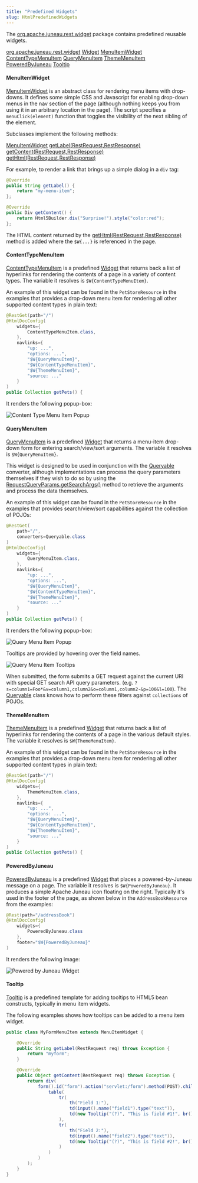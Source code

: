 ```yaml
---
title: "Predefined Widgets"
slug: HtmlPredefinedWidgets
---
```


The <a href="/site/apidocs/org/apache/juneau/rest/widget/package-summary.html" target="_blank">org.apache.juneau.rest.widget</a> package contains predefined reusable widgets.

<tree>
<node-0><java-package><a href="/site/apidocs/org/apache/juneau/rest/widget/package-summary.html" target="_blank">org.apache.juneau.rest.widget</a></java-package></node-0>
<node-1><javac-class><a href="/site/apidocs/org/apache/juneau/rest/widget/Widget.html" target="_blank">Widget</a></javac-class> <javac-class><a href="/site/apidocs/org/apache/juneau/rest/widget/MenuItemWidget.html" target="_blank">MenuItemWidget</a></javac-class> <javac-class><a href="/site/apidocs/org/apache/juneau/rest/widget/ContentTypeMenuItem.html" target="_blank">ContentTypeMenuItem</a></javac-class> <javac-class><a href="/site/apidocs/org/apache/juneau/rest/widget/QueryMenuItem.html" target="_blank">QueryMenuItem</a></javac-class> <javac-class><a href="/site/apidocs/org/apache/juneau/rest/widget/ThemeMenuItem.html" target="_blank">ThemeMenuItem</a></javac-class> <javac-class><a href="/site/apidocs/org/apache/juneau/rest/widget/PoweredByJuneau.html" target="_blank">PoweredByJuneau</a></javac-class> <javac-class><a href="/site/apidocs/org/apache/juneau/rest/widget/Tooltip.html" target="_blank">Tooltip</a></javac-class></node-1>
</tree>

#### MenuItemWidget

<a href="/site/apidocs/org/apache/juneau/rest/widget/MenuItemWidget.html" target="_blank">MenuItemWidget</a> is an abstract class for rendering menu
items with drop-downs.
It defines some simple CSS and Javascript for enabling drop-down menus in the nav section of the page (although nothing
keeps you from using it in an arbitrary location in the page).
The script specifies a `menuClick(element)` function that toggles the visibility of the next sibling of the element.

Subclasses implement the following methods:

<tree>
<node-0><java-class><a href="/site/apidocs/org/apache/juneau/rest/widget/MenuItemWidget.html" target="_blank">MenuItemWidget</a></java-class></node-0>
<node-1><javac-method><a href="/site/apidocs/org/apache/juneau/rest/widget/MenuItemWidget.html#getLabel(org.apache.juneau.rest.RestRequest,org.apache.juneau.rest.RestResponse)" target="_blank">getLabel(RestRequest,RestResponse)</a></javac-method> <javac-method><a href="/site/apidocs/org/apache/juneau/rest/widget/MenuItemWidget.html#getContent(org.apache.juneau.rest.RestRequest,org.apache.juneau.rest.RestResponse)" target="_blank">getContent(RestRequest,RestResponse)</a></javac-method> <javac-method><a href="/site/apidocs/org/apache/juneau/rest/widget/MenuItemWidget.html#getHtml(org.apache.juneau.rest.RestRequest,org.apache.juneau.rest.RestResponse)" target="_blank">getHtml(RestRequest,RestResponse)</a></javac-method></node-1>
</tree>

For example, to render a link that brings up a simple dialog in a `div` tag:

```java
@Override
public String getLabel() {
    return "my-menu-item";
};

@Override
public Div getContent() {
    return Html5Builder.div("Surprise!").style("color:red");
};
```

The HTML content returned by the <a href="/site/apidocs/org/apache/juneau/rest/widget/MenuItemWidget.html#getHtml(org.apache.juneau.rest.RestRequest,org.apache.juneau.rest.RestResponse)" target="_blank">getHtml(RestRequest,RestResponse)</a> method is added where the `$W{...}` is referenced in the page.

#### ContentTypeMenuItem

<a href="/site/apidocs/org/apache/juneau/rest/widget/ContentTypeMenuItem.html" target="_blank">ContentTypeMenuItem</a> is a predefined <a href="/site/apidocs/org/apache/juneau/rest/widget/Widget.html" target="_blank">Widget</a> that
returns back a list of hyperlinks for rendering the contents of a page in a variety of content types.
The variable it resolves is `$W{ContentTypeMenuItem}`.

An example of this widget can be found in the `PetStoreResource` in the examples that provides a drop-down menu item for
rendering all other supported content types in plain text:

```java
@RestGet(path="/")
@HtmlDocConfig(
    widgets={
        ContentTypeMenuItem.class,
    },
    navlinks={
        "up: ...",
        "options: ...",
        "$W{QueryMenuItem}",
        "$W{ContentTypeMenuItem}",
        "$W{ThemeMenuItem}",
        "source: ..."
    }
)
public Collection getPets() {
```

It renders the following popup-box:

![Content Type Menu Item Popup](/img/doc-files/jrs.HtmlDocAnnotation.PredefinedWidgets.1.png)

#### QueryMenuItem

<a href="/site/apidocs/org/apache/juneau/rest/widget/QueryMenuItem.html" target="_blank">QueryMenuItem</a> is a predefined <a href="/site/apidocs/org/apache/juneau/rest/widget/Widget.html" target="_blank">Widget</a> that returns a
menu-item drop-down form for entering search/view/sort arguments.
The variable it resolves is `$W{QueryMenuItem}`.

This widget is designed to be used in conjunction with the <a href="/site/apidocs/org/apache/juneau/rest/converter/Queryable.html" target="_blank">Queryable</a> converter, although implementations can process the query parameters themselves if they wish to do so by using the <a href="/site/apidocs/org/apache/juneau/rest/httppart/RequestQueryParams.html#getSearchArgs()" target="_blank">RequestQueryParams.getSearchArgs()</a> method to retrieve the arguments and process the data themselves.

An example of this widget can be found in the `PetStoreResource` in the examples that provides search/view/sort
capabilities against the collection of POJOs:

```java
@RestGet(
    path="/",
    converters=Queryable.class
)
@HtmlDocConfig(
    widgets={
        QueryMenuItem.class,
    },
    navlinks={
        "up: ...",
        "options: ...",
        "$W{QueryMenuItem}",
        "$W{ContentTypeMenuItem}",
        "$W{ThemeMenuItem}",
        "source: ..."
    }
)
public Collection getPets() {
```

It renders the following popup-box:

![Query Menu Item Popup](/img/doc-files/jrs.HtmlDocAnnotation.PredefinedWidgets.2.png)

Tooltips are provided by hovering over the field names.

![Query Menu Item Tooltips](/img/doc-files/jrs.HtmlDocAnnotation.PredefinedWidgets.3.png)

When submitted, the form submits a GET request against the current URI with special GET search API query parameters.
(e.g. `?s=column1=Foo*&v=column1,column2&o=column1,column2-&p=100&l=100`).
The <a href="/site/apidocs/org/apache/juneau/rest/converter/Queryable.html" target="_blank">Queryable</a> class knows how to perform these filters
against `collections` of POJOs.

#### ThemeMenuItem

<a href="/site/apidocs/org/apache/juneau/rest/widget/ThemeMenuItem.html" target="_blank">ThemeMenuItem</a> is a predefined <a href="/site/apidocs/org/apache/juneau/rest/widget/Widget.html" target="_blank">Widget</a> that returns back
a list of hyperlinks for rendering the contents of a page in the various default styles.
The variable it resolves is `$W{ThemeMenuItem}`.

An example of this widget can be found in the `PetStoreResource` in the examples that provides a drop-down menu item for
rendering all other supported content types in plain text:

```java
@RestGet(path="/")
@HtmlDocConfig(
    widgets={
        ThemeMenuItem.class,
    },
    navlinks={
        "up: ...",
        "options: ...",
        "$W{QueryMenuItem}",
        "$W{ContentTypeMenuItem}",
        "$W{ThemeMenuItem}",
        "source: ..."
    }
)
public Collection getPets() {
```

#### PoweredByJuneau

<a href="/site/apidocs/org/apache/juneau/rest/widget/PoweredByJuneau.html" target="_blank">PoweredByJuneau</a> is a predefined <a href="/site/apidocs/org/apache/juneau/rest/widget/Widget.html" target="_blank">Widget</a> that places a
powered-by-Juneau message on a page.
The variable it resolves is `$W{PoweredByJuneau}`.
It produces a simple Apache Juneau icon floating on the right.
Typically it's used in the footer of the page, as shown below in the `AddressBookResource` from the examples:

```java
@Rest(path="/addressBook")
@HtmlDocConfig(
    widgets={
        PoweredByJuneau.class
    },
    footer="$W{PoweredByJuneau}"
)
```

It renders the following image:

![Powered by Juneau Widget](/img/doc-files/jrs.HtmlDocAnnotation.PredefinedWidgets.4.png)

#### Tooltip

<a href="/site/apidocs/org/apache/juneau/rest/widget/Tooltip.html" target="_blank">Tooltip</a> is a predefined template for adding tooltips to HTML5
bean constructs, typically in menu item widgets.

The following examples shows how tooltips can be added to a menu item widget.

```java
public class MyFormMenuItem extends MenuItemWidget {

    @Override
    public String getLabel(RestRequest req) throws Exception {
        return "myform";
    }

    @Override
    public Object getContent(RestRequest req) throws Exception {
        return div(
            form().id("form").action("servlet:/form").method(POST).children(
                table(
                    tr(
                        th("Field 1:"),
                        td(input().name("field1").type("text")),
                        td(new Tooltip("(?)", "This is field #1!", br(), "(e.g. '", code("Foo"), "')"))
                    ),
                    tr(
                        th("Field 2:"),
                        td(input().name("field2").type("text")),
                        td(new Tooltip("(?)", "This is field #2!", br(), "(e.g. '", code("Bar"), "')"))
                    )
                )
            )
        );
    }
}
```
